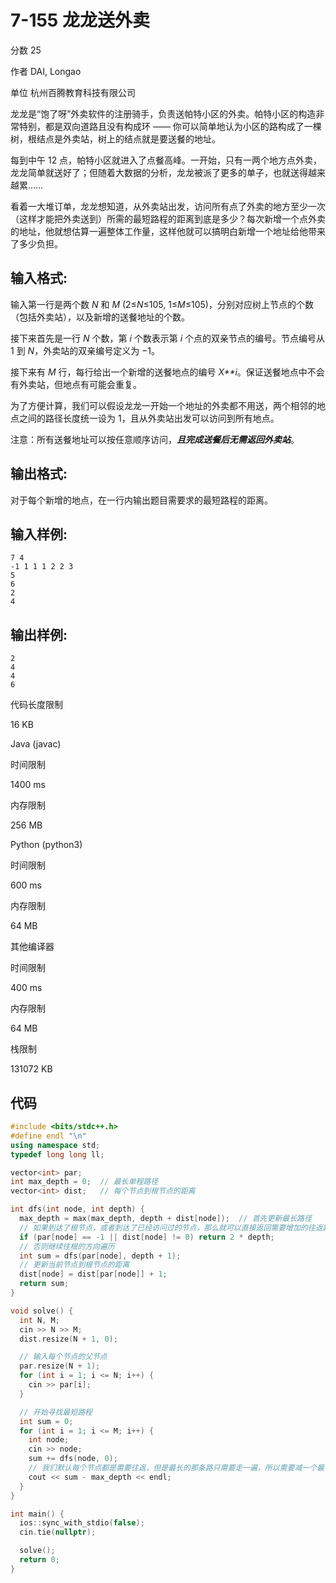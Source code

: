 # **7-155 龙龙送外卖**

分数 25

作者 DAI, Longao

单位 杭州百腾教育科技有限公司

龙龙是“饱了呀”外卖软件的注册骑手，负责送帕特小区的外卖。帕特小区的构造非常特别，都是双向道路且没有构成环 —— 你可以简单地认为小区的路构成了一棵树，根结点是外卖站，树上的结点就是要送餐的地址。

每到中午 12 点，帕特小区就进入了点餐高峰。一开始，只有一两个地方点外卖，龙龙简单就送好了；但随着大数据的分析，龙龙被派了更多的单子，也就送得越来越累……

看着一大堆订单，龙龙想知道，从外卖站出发，访问所有点了外卖的地方至少一次（这样才能把外卖送到）所需的最短路程的距离到底是多少？每次新增一个点外卖的地址，他就想估算一遍整体工作量，这样他就可以搞明白新增一个地址给他带来了多少负担。

## 输入格式:

输入第一行是两个数 *N* 和 *M* (2≤*N*≤105, 1≤*M*≤105)，分别对应树上节点的个数（包括外卖站），以及新增的送餐地址的个数。

接下来首先是一行 *N* 个数，第 *i* 个数表示第 *i* 个点的双亲节点的编号。节点编号从 1 到 *N*，外卖站的双亲编号定义为 −1。

接下来有 *M* 行，每行给出一个新增的送餐地点的编号 *X**i*。保证送餐地点中不会有外卖站，但地点有可能会重复。

为了方便计算，我们可以假设龙龙一开始一个地址的外卖都不用送，两个相邻的地点之间的路径长度统一设为 1，且从外卖站出发可以访问到所有地点。

注意：所有送餐地址可以按任意顺序访问，***且完成送餐后无需返回外卖站***。

## 输出格式:

对于每个新增的地点，在一行内输出题目需要求的最短路程的距离。

## 输入样例:

```in
7 4
-1 1 1 1 2 2 3
5
6
2
4
```

## 输出样例:

```out
2
4
4
6
```

代码长度限制

16 KB

Java (javac)

时间限制

1400 ms

内存限制

256 MB

Python (python3)

时间限制

600 ms

内存限制

64 MB

其他编译器

时间限制

400 ms

内存限制

64 MB

栈限制

131072 KB

## 代码

```cpp
#include <bits/stdc++.h>
#define endl "\n"
using namespace std;
typedef long long ll;

vector<int> par;
int max_depth = 0;  // 最长单程路径
vector<int> dist;   // 每个节点到根节点的距离

int dfs(int node, int depth) {
  max_depth = max(max_depth, depth + dist[node]);  // 首先更新最长路径
  // 如果到达了根节点，或者到达了已经访问过的节点，那么就可以直接返回需要增加的往返距离
  if (par[node] == -1 || dist[node] != 0) return 2 * depth;
  // 否则继续往根的方向遍历
  int sum = dfs(par[node], depth + 1);
  // 更新当前节点到根节点的距离
  dist[node] = dist[par[node]] + 1;
  return sum;
}

void solve() {
  int N, M;
  cin >> N >> M;
  dist.resize(N + 1, 0);

  // 输入每个节点的父节点
  par.resize(N + 1);
  for (int i = 1; i <= N; i++) {
    cin >> par[i];
  }

  // 开始寻找最短路程
  int sum = 0;
  for (int i = 1; i <= M; i++) {
    int node;
    cin >> node;
    sum += dfs(node, 0);
    // 我们默认每个节点都是需要往返，但是最长的那条路只需要走一遍，所以需要减一个最长单程路径
    cout << sum - max_depth << endl;
  }
}

int main() {
  ios::sync_with_stdio(false);
  cin.tie(nullptr);

  solve();
  return 0;
}
```

